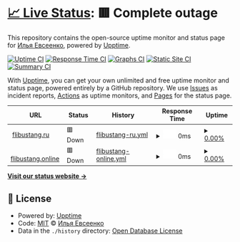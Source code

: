 # [📈 Live Status](https://demo.upptime.js.org): <!--live status--> **🟥 Complete outage**

This repository contains the open-source uptime monitor and status page for [Илья Евсеенко](https://demo.upptime.js.org), powered by [Upptime](https://github.com/upptime/upptime).

[![Uptime CI](https://github.com/LencoDigitexer/flibustang_uptime/workflows/Uptime%20CI/badge.svg)](https://github.com/LencoDigitexer/flibustang_uptime/actions?query=workflow%3A%22Uptime+CI%22)
[![Response Time CI](https://github.com/LencoDigitexer/flibustang_uptime/workflows/Response%20Time%20CI/badge.svg)](https://github.com/LencoDigitexer/flibustang_uptime/actions?query=workflow%3A%22Response+Time+CI%22)
[![Graphs CI](https://github.com/LencoDigitexer/flibustang_uptime/workflows/Graphs%20CI/badge.svg)](https://github.com/LencoDigitexer/flibustang_uptime/actions?query=workflow%3A%22Graphs+CI%22)
[![Static Site CI](https://github.com/LencoDigitexer/flibustang_uptime/workflows/Static%20Site%20CI/badge.svg)](https://github.com/LencoDigitexer/flibustang_uptime/actions?query=workflow%3A%22Static+Site+CI%22)
[![Summary CI](https://github.com/LencoDigitexer/flibustang_uptime/workflows/Summary%20CI/badge.svg)](https://github.com/LencoDigitexer/flibustang_uptime/actions?query=workflow%3A%22Summary+CI%22)

With [Upptime](https://upptime.js.org), you can get your own unlimited and free uptime monitor and status page, powered entirely by a GitHub repository. We use [Issues](https://github.com/LencoDigitexer/flibustang_uptime/issues) as incident reports, [Actions](https://github.com/LencoDigitexer/flibustang_uptime/actions) as uptime monitors, and [Pages](https://demo.upptime.js.org) for the status page.

<!--start: status pages-->
<!-- This summary is generated by Upptime (https://github.com/upptime/upptime) -->
<!-- Do not edit this manually, your changes will be overwritten -->
<!-- prettier-ignore -->
| URL | Status | History | Response Time | Uptime |
| --- | ------ | ------- | ------------- | ------ |
| <img alt="" src="https://icons.duckduckgo.com/ip3/flibustang.ru.ico" height="13"> [flibustang.ru](https://flibustang.ru) | 🟥 Down | [flibustang-ru.yml](https://github.com/LencoDigitexer/flibustang_uptime/commits/HEAD/history/flibustang-ru.yml) | <details><summary><img alt="Response time graph" src="./graphs/flibustang-ru/response-time-week.png" height="20"> 0ms</summary><br><a href="https://LencoDigitexer.github.io/flibustang_uptime/history/flibustang-ru"><img alt="Response time 924" src="https://img.shields.io/endpoint?url=https%3A%2F%2Fraw.githubusercontent.com%2FLencoDigitexer%2Fflibustang_uptime%2FHEAD%2Fapi%2Fflibustang-ru%2Fresponse-time.json"></a><br><a href="https://LencoDigitexer.github.io/flibustang_uptime/history/flibustang-ru"><img alt="24-hour response time 0" src="https://img.shields.io/endpoint?url=https%3A%2F%2Fraw.githubusercontent.com%2FLencoDigitexer%2Fflibustang_uptime%2FHEAD%2Fapi%2Fflibustang-ru%2Fresponse-time-day.json"></a><br><a href="https://LencoDigitexer.github.io/flibustang_uptime/history/flibustang-ru"><img alt="7-day response time 0" src="https://img.shields.io/endpoint?url=https%3A%2F%2Fraw.githubusercontent.com%2FLencoDigitexer%2Fflibustang_uptime%2FHEAD%2Fapi%2Fflibustang-ru%2Fresponse-time-week.json"></a><br><a href="https://LencoDigitexer.github.io/flibustang_uptime/history/flibustang-ru"><img alt="30-day response time 0" src="https://img.shields.io/endpoint?url=https%3A%2F%2Fraw.githubusercontent.com%2FLencoDigitexer%2Fflibustang_uptime%2FHEAD%2Fapi%2Fflibustang-ru%2Fresponse-time-month.json"></a><br><a href="https://LencoDigitexer.github.io/flibustang_uptime/history/flibustang-ru"><img alt="1-year response time 1011" src="https://img.shields.io/endpoint?url=https%3A%2F%2Fraw.githubusercontent.com%2FLencoDigitexer%2Fflibustang_uptime%2FHEAD%2Fapi%2Fflibustang-ru%2Fresponse-time-year.json"></a></details> | <details><summary><a href="https://LencoDigitexer.github.io/flibustang_uptime/history/flibustang-ru">0.00%</a></summary><a href="https://LencoDigitexer.github.io/flibustang_uptime/history/flibustang-ru"><img alt="All-time uptime 30.58%" src="https://img.shields.io/endpoint?url=https%3A%2F%2Fraw.githubusercontent.com%2FLencoDigitexer%2Fflibustang_uptime%2FHEAD%2Fapi%2Fflibustang-ru%2Fuptime.json"></a><br><a href="https://LencoDigitexer.github.io/flibustang_uptime/history/flibustang-ru"><img alt="24-hour uptime 0.00%" src="https://img.shields.io/endpoint?url=https%3A%2F%2Fraw.githubusercontent.com%2FLencoDigitexer%2Fflibustang_uptime%2FHEAD%2Fapi%2Fflibustang-ru%2Fuptime-day.json"></a><br><a href="https://LencoDigitexer.github.io/flibustang_uptime/history/flibustang-ru"><img alt="7-day uptime 0.00%" src="https://img.shields.io/endpoint?url=https%3A%2F%2Fraw.githubusercontent.com%2FLencoDigitexer%2Fflibustang_uptime%2FHEAD%2Fapi%2Fflibustang-ru%2Fuptime-week.json"></a><br><a href="https://LencoDigitexer.github.io/flibustang_uptime/history/flibustang-ru"><img alt="30-day uptime 0.00%" src="https://img.shields.io/endpoint?url=https%3A%2F%2Fraw.githubusercontent.com%2FLencoDigitexer%2Fflibustang_uptime%2FHEAD%2Fapi%2Fflibustang-ru%2Fuptime-month.json"></a><br><a href="https://LencoDigitexer.github.io/flibustang_uptime/history/flibustang-ru"><img alt="1-year uptime 11.76%" src="https://img.shields.io/endpoint?url=https%3A%2F%2Fraw.githubusercontent.com%2FLencoDigitexer%2Fflibustang_uptime%2FHEAD%2Fapi%2Fflibustang-ru%2Fuptime-year.json"></a></details>
| <img alt="" src="https://icons.duckduckgo.com/ip3/flibustang.online.ico" height="13"> [flibustang.online](https://flibustang.online) | 🟥 Down | [flibustang-online.yml](https://github.com/LencoDigitexer/flibustang_uptime/commits/HEAD/history/flibustang-online.yml) | <details><summary><img alt="Response time graph" src="./graphs/flibustang-online/response-time-week.png" height="20"> 0ms</summary><br><a href="https://LencoDigitexer.github.io/flibustang_uptime/history/flibustang-online"><img alt="Response time 1084" src="https://img.shields.io/endpoint?url=https%3A%2F%2Fraw.githubusercontent.com%2FLencoDigitexer%2Fflibustang_uptime%2FHEAD%2Fapi%2Fflibustang-online%2Fresponse-time.json"></a><br><a href="https://LencoDigitexer.github.io/flibustang_uptime/history/flibustang-online"><img alt="24-hour response time 0" src="https://img.shields.io/endpoint?url=https%3A%2F%2Fraw.githubusercontent.com%2FLencoDigitexer%2Fflibustang_uptime%2FHEAD%2Fapi%2Fflibustang-online%2Fresponse-time-day.json"></a><br><a href="https://LencoDigitexer.github.io/flibustang_uptime/history/flibustang-online"><img alt="7-day response time 0" src="https://img.shields.io/endpoint?url=https%3A%2F%2Fraw.githubusercontent.com%2FLencoDigitexer%2Fflibustang_uptime%2FHEAD%2Fapi%2Fflibustang-online%2Fresponse-time-week.json"></a><br><a href="https://LencoDigitexer.github.io/flibustang_uptime/history/flibustang-online"><img alt="30-day response time 0" src="https://img.shields.io/endpoint?url=https%3A%2F%2Fraw.githubusercontent.com%2FLencoDigitexer%2Fflibustang_uptime%2FHEAD%2Fapi%2Fflibustang-online%2Fresponse-time-month.json"></a><br><a href="https://LencoDigitexer.github.io/flibustang_uptime/history/flibustang-online"><img alt="1-year response time 1150" src="https://img.shields.io/endpoint?url=https%3A%2F%2Fraw.githubusercontent.com%2FLencoDigitexer%2Fflibustang_uptime%2FHEAD%2Fapi%2Fflibustang-online%2Fresponse-time-year.json"></a></details> | <details><summary><a href="https://LencoDigitexer.github.io/flibustang_uptime/history/flibustang-online">0.00%</a></summary><a href="https://LencoDigitexer.github.io/flibustang_uptime/history/flibustang-online"><img alt="All-time uptime 65.18%" src="https://img.shields.io/endpoint?url=https%3A%2F%2Fraw.githubusercontent.com%2FLencoDigitexer%2Fflibustang_uptime%2FHEAD%2Fapi%2Fflibustang-online%2Fuptime.json"></a><br><a href="https://LencoDigitexer.github.io/flibustang_uptime/history/flibustang-online"><img alt="24-hour uptime 0.00%" src="https://img.shields.io/endpoint?url=https%3A%2F%2Fraw.githubusercontent.com%2FLencoDigitexer%2Fflibustang_uptime%2FHEAD%2Fapi%2Fflibustang-online%2Fuptime-day.json"></a><br><a href="https://LencoDigitexer.github.io/flibustang_uptime/history/flibustang-online"><img alt="7-day uptime 0.00%" src="https://img.shields.io/endpoint?url=https%3A%2F%2Fraw.githubusercontent.com%2FLencoDigitexer%2Fflibustang_uptime%2FHEAD%2Fapi%2Fflibustang-online%2Fuptime-week.json"></a><br><a href="https://LencoDigitexer.github.io/flibustang_uptime/history/flibustang-online"><img alt="30-day uptime 0.00%" src="https://img.shields.io/endpoint?url=https%3A%2F%2Fraw.githubusercontent.com%2FLencoDigitexer%2Fflibustang_uptime%2FHEAD%2Fapi%2Fflibustang-online%2Fuptime-month.json"></a><br><a href="https://LencoDigitexer.github.io/flibustang_uptime/history/flibustang-online"><img alt="1-year uptime 55.78%" src="https://img.shields.io/endpoint?url=https%3A%2F%2Fraw.githubusercontent.com%2FLencoDigitexer%2Fflibustang_uptime%2FHEAD%2Fapi%2Fflibustang-online%2Fuptime-year.json"></a></details>

<!--end: status pages-->

[**Visit our status website →**](https://demo.upptime.js.org)

## 📄 License

- Powered by: [Upptime](https://github.com/upptime/upptime)
- Code: [MIT](./LICENSE) © [Илья Евсеенко](https://demo.upptime.js.org)
- Data in the `./history` directory: [Open Database License](https://opendatacommons.org/licenses/odbl/1-0/)
